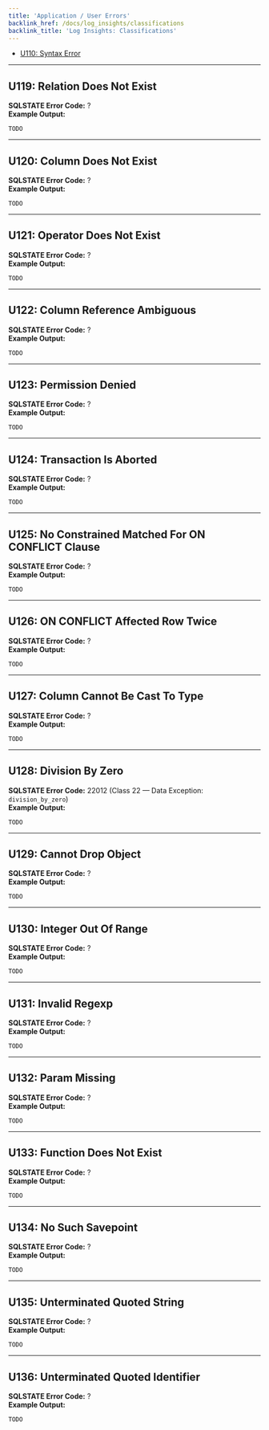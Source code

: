 ```yaml
---
title: 'Application / User Errors'
backlink_href: /docs/log_insights/classifications
backlink_title: 'Log Insights: Classifications'
---
```


* [U110: Syntax Error](/docs/log_insights/classifications/app_errors/U110)

---

## <a name="U119"></a> U119: Relation Does Not Exist

**SQLSTATE Error Code:** ?<br />
**Example Output:**

```
TODO
```

---

## <a name="U120"></a> U120: Column Does Not Exist

**SQLSTATE Error Code:** ?<br />
**Example Output:**

```
TODO
```

---

## <a name="U121"></a> U121: Operator Does Not Exist

**SQLSTATE Error Code:** ?<br />
**Example Output:**

```
TODO
```

---

## <a name="U122"></a> U122: Column Reference Ambiguous

**SQLSTATE Error Code:** ?<br />
**Example Output:**

```
TODO
```

---

## <a name="U123"></a> U123: Permission Denied

**SQLSTATE Error Code:** ?<br />
**Example Output:**

```
TODO
```

---

## <a name="U124"></a> U124: Transaction Is Aborted

**SQLSTATE Error Code:** ?<br />
**Example Output:**

```
TODO
```

---

## <a name="U125"></a> U125: No Constrained Matched For ON CONFLICT Clause

**SQLSTATE Error Code:** ?<br />
**Example Output:**

```
TODO
```

---

## <a name="U126"></a> U126: ON CONFLICT Affected Row Twice

**SQLSTATE Error Code:** ?<br />
**Example Output:**

```
TODO
```

---

## <a name="U127"></a> U127: Column Cannot Be Cast To Type

**SQLSTATE Error Code:** ?<br />
**Example Output:**

```
TODO
```

---

## <a name="U128"></a> U128: Division By Zero

**SQLSTATE Error Code:** 22012 (Class 22 — Data Exception: `division_by_zero`)<br />
**Example Output:**

```
TODO
```

---

## <a name="U129"></a> U129: Cannot Drop Object

**SQLSTATE Error Code:** ?<br />
**Example Output:**

```
TODO
```

---

## <a name="U130"></a> U130: Integer Out Of Range

**SQLSTATE Error Code:** ?<br />
**Example Output:**

```
TODO
```

---

## <a name="U131"></a> U131: Invalid Regexp

**SQLSTATE Error Code:** ?<br />
**Example Output:**

```
TODO
```

---

## <a name="U132"></a> U132: Param Missing

**SQLSTATE Error Code:** ?<br />
**Example Output:**

```
TODO
```

---

## <a name="U133"></a> U133: Function Does Not Exist

**SQLSTATE Error Code:** ?<br />
**Example Output:**

```
TODO
```

---

## <a name="U134"></a> U134: No Such Savepoint

**SQLSTATE Error Code:** ?<br />
**Example Output:**

```
TODO
```

---

## <a name="U135"></a> U135: Unterminated Quoted String

**SQLSTATE Error Code:** ?<br />
**Example Output:**

```
TODO
```

---

## <a name="U136"></a> U136: Unterminated Quoted Identifier

**SQLSTATE Error Code:** ?<br />
**Example Output:**

```
TODO
```
